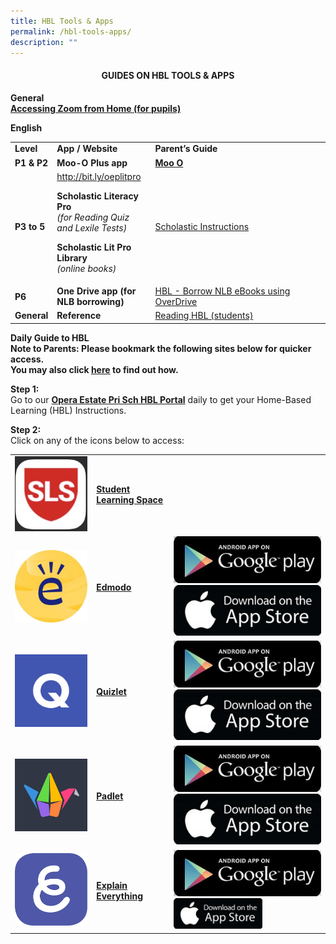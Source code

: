 ```yaml
---
title: HBL Tools & Apps
permalink: /hbl-tools-apps/
description: ""
---
```

<h4 style="text-align: center;"><strong>GUIDES ON HBL TOOLS &amp; APPS</strong></h4>
<p><strong>General<br /></strong><strong><a href="/Accessing-Zoom-from-Home-Pupils.pptx">Accessing Zoom from Home (for pupils)</a></strong></p>
<p><strong>English</strong></p>
<table>
<tbody>
<tr>
<td width="46"><strong>Level</strong></td>
<td width="146"><strong>App / Website</strong></td>
<td width="324"><strong>Parent&rsquo;s Guide</strong></td>
</tr>
<tr>
<td width="46"><strong>P1 &amp; P2</strong></td>
<td width="146"><strong>Moo-O Plus app</strong></td>
<td width="324"><strong><a href="/files/Moo-O.pdf">Moo O</a></strong></td>
</tr>
<tr>
<td width="46"><strong>P3 to 5</strong></td>
<td width="146"><a href="http://bit.ly/oeplitpro">http://bit.ly/oeplitpro</a>
<p><strong>Scholastic Literacy Pro<br /></strong><em>(for Reading Quiz and Lexile Tests)</em></p>
<p><strong>Scholastic Lit Pro Library<br /></strong><em>(online books)</em></p>
</td>
<td width="324"><a href="/files/Scholastic-Instructions.pdf">Scholastic Instructions</a></td>
</tr>
<tr>
<td width="46"><strong>P6</strong></td>
<td width="146"><strong>One Drive app (for NLB borrowing)</strong></td>
<td width="324"><a href="/files/HBL-Borrow-NLB-eBooks-using-OverDrive.pdf">HBL - Borrow NLB eBooks using OverDrive</a></td>
</tr>
<tr>
<td><strong>General</strong></td>
<td><strong>Reference</strong></td>
<td><a href="/files/Reading-HBL-students.pdf">Reading HBL (students)</a></td>
</tr>
</tbody>
</table>
<p><strong>Daily Guide to HBL<br /></strong><strong>Note to Parents: Please bookmark the following sites below for quicker access.&nbsp;<br /></strong><strong>You may also click&nbsp;<a href="https://support.google.com/chrome/answer/188842?co=GENIE.Platform%3DDesktop&amp;hl=en&amp;oco=0">here</a>&nbsp;to find out how.</strong></p>
<p><strong>Step 1:&nbsp;<br /></strong>Go to our&nbsp;<strong><a href="https://sites.google.com/view/oepshbl/home">Opera Estate Pri Sch HBL Portal</a></strong>&nbsp;daily to get your Home-Based Learning (HBL) Instructions.</p>
<p><strong>Step 2:<br /></strong>Click on any of the icons below to access:</p>
<table>
<tbody>
<tr>
<td><a href="https://vle.learning.moe.edu.sg/login"><img src="images/sls1.jpg" /></a></td>
<td><a href="https://vle.learning.moe.edu.sg/login"><p><strong>Student Learning Space</strong></p></a></strong></td>
<td>&nbsp;</td>
</tr>
<tr>
<td><a href="https://new.edmodo.com/?go2url=%2Fhome"><img src="images/ed.jpg"/></a></td>
<td><a href="https://new.edmodo.com/?go2url=%2Fhome"><p><strong>Edmodo</strong></p></a></td>
<td><strong><a href="https://play.google.com/store/apps/details?id=com.fusionprojects.edmodo&amp;hl=en_SG" target="_blank" rel="noopener"><img src="images/google.jpg" /> </a><a href="https://apps.apple.com/us/app/edmodo/id378352300" target="_blank" rel="noopener"><img src="images/apple.jpg" /></a></strong></td>
</tr>
<tr>
<td><a href="https://quizlet.com/"><img src="images/quiz.png" /></a></td>
<td><a href="https://quizlet.com/"><p><strong>Quizlet</strong></p></a></td>
<td><a href="https://play.google.com/store/apps/details?id=com.quizlet.quizletandroid&amp;hl=en_SG" target="_blank" rel="noopener"><img src="images/google.jpg" /> </a><a href="https://apps.apple.com/us/app/quizlet/id546473125" target="_blank" rel="noopener"><img src="images/apple.jpg" /></a></td>
</tr>
<tr>
<td><a href="https://padlet.com/auth/login"><img src="images/pad.png" /></a></td>
<td><a href="https://padlet.com/auth/login"><p><strong>Padlet</strong></p></a></td>
<td><a href="https://play.google.com/store/apps/details?id=com.wallwisher.Padlet&amp;hl=en_SG" target="_blank" rel="noopener"><img src="images/google.jpg" /> </a><a href="https://apps.apple.com/us/app/padlet/id834618886" target="_blank" rel="noopener"><img src="images/apple.jpg" /></a></td>
</tr>
<tr>
<td><a href="https://padlet.com/auth/login"><img src="images/ee.png" /></a></td>
<td><a href="https://padlet.com/auth/login"><p><strong>Explain Everything</strong></p></a></td>
<td><a href="https://play.google.com/store/apps/details?id=com.explaineverything.explaineverything&amp;hl=en_SG" target="_blank" rel="noopener"><img src="images/google.jpg" /></a> <a href="https://apps.apple.com/us/app/explain-everything-whiteboard/id1020339980" target="_blank" rel="noopener"><img src="images/apple.jpg" alt="" width="142" height="49" /></a></td>
</tr>
</tbody>
</table>